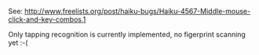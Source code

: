 See: http://www.freelists.org/post/haiku-bugs/Haiku-4567-Middle-mouse-click-and-key-combos,1

Only tapping recognition is currently implemented, no figerprint scanning yet :-(

